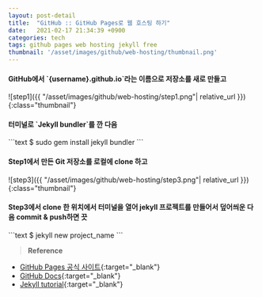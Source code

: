 ```yaml
---
layout: post-detail
title:  "GitHub :: GitHub Pages로 웹 호스팅 하기"
date:   2021-02-17 21:34:39 +0900
categories: tech
tags: github pages web hosting jekyll free 
thumbnail: '/asset/images/github/web-hosting/thumbnail.png'
--- 
```


<div markdown="1" class="stepper text">
<h4 markdown="1" data-step="1" class="title">
    GitHub에서 `{username}.github.io`라는 이름으로 저장소를 새로 만들고
</h4>
![step1]({{ "/asset/images/github/web-hosting/step1.png"| relative_url }}){:class="thumbnail"}
</div>



<div markdown="1" class="stepper text mt-3">
<h4 markdown="1" data-step="2" class="title">
    터미널로 `Jekyll bundler`를 깐 다음
</h4>
```text 
    $ sudo gem install jekyll bundler
```
</div>

<div markdown="1" class="stepper text mt-3">
<h4 markdown="1" data-step="3" class="title">
    Step1에서 만든  Git 저장소를 로컬에 clone 하고
</h4>
![step3]({{ "/asset/images/github/web-hosting/step3.png"| relative_url }}){:class="thumbnail"}
</div>
          

<div markdown="1" class="stepper text mt-3 mb-4">
<h4 markdown="1" data-step="4" class="title">
    Step3에서 clone 한 위치에서 터미널을 열어 jekyll 프로젝트를 만들어서 덮어씌운 다음 commit & push하면 끗
</h4>
```text 
    $ jekyll new project_name
```
</div>

    
> **Reference**
* [GitHub Pages 공식 사이트](https://pages.github.com/){:target="_blank"}
* [GitHub Docs](https://docs.github.com/en/github/working-with-github-pages){:target="_blank"}
* [Jekyll tutorial](https://jekyllrb-ko.github.io/docs/step-by-step/01-setup/){:target="_blank"}
